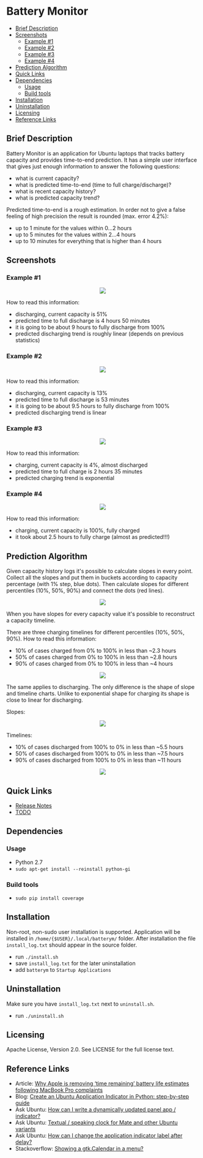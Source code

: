 # Battery Monitor

<!-- MarkdownTOC -->

- [Brief Description](#brief-description)
- [Screenshots](#screenshots)
	- [Example #1](#example-1)
	- [Example #2](#example-2)
	- [Example #3](#example-3)
	- [Example #4](#example-4)
- [Prediction Algorithm](#prediction-algorithm)
- [Quick Links](#quick-links)
- [Dependencies](#dependencies)
	- [Usage](#usage)
	- [Build tools](#build-tools)
- [Installation](#installation)
- [Uninstallation](#uninstallation)
- [Licensing](#licensing)
- [Reference Links](#reference-links)

<!-- /MarkdownTOC -->

<a name="brief-description"></a>
## Brief Description

Battery Monitor is an application for Ubuntu laptops that tracks battery capacity and provides time-to-end prediction. It has a simple user interface that gives just enough information to answer the following questions:

- what is current capacity?
- what is predicted time-to-end (time to full charge/discharge)?
- what is recent capacity history?
- what is predicted capacity trend?

Predicted time-to-end is a rough estimation. In order not to give a false feeling of high precision the result is rounded (max. error 4.2%):

- up to 1 minute for the values within 0...2 hours
- up to 5 minutes for the values within 2...4 hours
- up to 10 minutes for everything that is higher than 4 hours

<a name="screenshots"></a>
## Screenshots

<a name="example-1"></a>
### Example #1

<div style="text-align:center"><img src ="img/batterym_1.png" /></div>

How to read this information:

- discharging, current capacity is 51%
- predicted time to full discharge is 4 hours 50 minutes
- it is going to be about 9 hours to fully discharge from 100%
- predicted discharging trend is roughly linear (depends on previous statistics)

<a name="example-2"></a>
### Example #2

<div style="text-align:center"><img src ="img/batterym_2.png" /></div>

How to read this information:

- discharging, current capacity is 13%
- predicted time to full discharge is 53 minutes
- it is going to be about 9.5 hours to fully discharge from 100%
- predicted discharging trend is linear

<a name="example-3"></a>
### Example #3

<div style="text-align:center"><img src ="img/batterym_3.png" /></div>

How to read this information:

- charging, current capacity is 4%, almost discharged
- predicted time to full charge is 2 hours 35 minutes
- predicted charging trend is exponential

<a name="example-4"></a>
### Example #4

<div style="text-align:center"><img src ="img/batterym_4.png" /></div>

How to read this information:

- charging, current capacity is 100%, fully charged
- it took about 2.5 hours to fully charge (almost as predicted!!!)

<a name="prediction-algorithm"></a>
## Prediction Algorithm

Given capacity history logs it's possible to calculate slopes in every point. Collect all the slopes and put them in buckets according to capacity percentage (with 1% step, blue dots). Then calculate slopes for different percentiles (10%, 50%, 90%) and connect the dots (red lines).

<div style="text-align:center"><img src ="img/slopes_charge.png" /></div>

When you have slopes for every capacity value it's possible to reconstruct a capacity timeline. 

There are three charging timelines for different percentiles (10%, 50%, 90%). How to read this information:

- 10% of cases charged from 0% to 100% in less than ~2.3 hours
- 50% of cases charged from 0% to 100% in less than ~2.8 hours
- 90% of cases charged from 0% to 100% in less than ~4 hours

<div style="text-align:center"><img src ="img/reconstructed_charge.png" /></div>

The same applies to discharging. The only difference is the shape of slope and timeline charts. Unlike to exponential shape for charging its shape is close to linear for discharging.

Slopes:
<div style="text-align:center"><img src ="img/slopes_discharge.png" /></div>

Timelines:

- 10% of cases discharged from 100% to 0% in less than ~5.5 hours
- 50% of cases discharged from 100% to 0% in less than ~7.5 hours
- 90% of cases discharged from 100% to 0% in less than ~11 hours

<div style="text-align:center"><img src ="img/reconstructed_discharge.png" /></div>

<a name="quick-links"></a>
## Quick Links

- [Release Notes](release-notes.md)
- [TODO](todo.md)

<a name="dependencies"></a>
## Dependencies

<a name="usage"></a>
### Usage

- Python 2.7
- `sudo apt-get install --reinstall python-gi`

<a name="build-tools"></a>
### Build tools

- `sudo pip install coverage`

<a name="installation"></a>
## Installation

Non-root, non-sudo user installation is supported. Application will be installed in `/home/{$USER}/.local/batterym/` folder. After installation the file `install_log.txt` should appear in the source folder.

- run `./install.sh`
- save `install_log.txt` for the later uninstallation
- add `batterym` to `Startup Applications`

<a name="uninstallation"></a>
## Uninstallation

Make sure you have `install_log.txt` next to `uninstall.sh`.

- run `./uninstall.sh`

<a name="licensing"></a>
## Licensing

Apache License, Version 2.0. See LICENSE for the full license text.

<a name="reference-links"></a>
## Reference Links

- Article: [Why Apple is removing ‘time remaining’ battery life estimates following MacBook Pro complaints](https://9to5mac.com/2016/12/13/why-apple-is-removing-time-remaining-battery-life-estimates-macbook-pro/)
- Blog: [Create an Ubuntu Application Indicator in Python: step-by-step guide](http://candidtim.github.io/appindicator/2014/09/13/ubuntu-appindicator-step-by-step.html)
- Ask Ubuntu: [How can I write a dynamically updated panel app / indicator?](http://askubuntu.com/questions/751608/how-can-i-write-a-dynamically-updated-panel-app-indicator)
- Ask Ubuntu: [Textual / speaking clock for Mate and other Ubuntu variants](http://askubuntu.com/questions/750815/fuzzy-clock-for-ubuntu/752675#752675)
- Ask Ubuntu: [How can I change the application indicator label after delay?](http://askubuntu.com/questions/150970/how-can-i-change-the-application-indicator-label-after-delay)
- Stackoverflow: [Showing a gtk.Calendar in a menu?](http://stackoverflow.com/questions/11132929/showing-a-gtk-calendar-in-a-menu)
